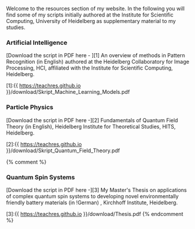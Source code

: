 
Welcome to the resources section of my website. In the following you will find some of my scripts initially authored at the Institute for Scientific Computing, University of Heidelberg as supplementary material to my studies. 

### Artificial Intelligence

[Download the script in PDF here - ][1] An overview of methods in Pattern Recognition (in English) authored at the Heidelberg Collaboratory for Image Processing, HCI, affiliated with the Institute for Scientific Computing, Heidelberg. 

[1]:{{ https://teachres.github.io }}/download/Skript_Machine_Learning_Models.pdf

### Particle Physics
[Download the script in PDF here -][2] Fundamentals of Quantum Field Theory (in English), Heidelberg Institute for Theoretical Studies, HITS, Heidelberg. 

[2]:{{ https://teachres.github.io }}/download/Skript_Quantum_Field_Theory.pdf

{% comment %}
### Quantum Spin Systems
[Download the script in PDF here -][3] My Master's Thesis on applications of complex quantum spin systems to developing novel environmentally friendly battery materials (in !German) , Kirchhoff Institute, Heidelberg.


[3]:{{ https://teachres.github.io }}/download/Thesis.pdf
{% endcomment %}

